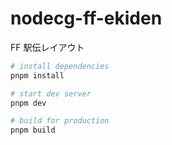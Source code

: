 # nodecg-ff-ekiden

FF 駅伝レイアウト

```sh
# install dependencies
pnpm install

# start dev server
pnpm dev

# build for production
pnpm build
```
